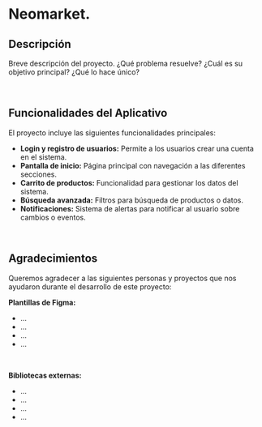# Neomarket.

## Descripción
Breve descripción del proyecto. ¿Qué problema resuelve? ¿Cuál es su objetivo principal? ¿Qué lo hace único?

<br>

## Funcionalidades del Aplicativo

El proyecto incluye las siguientes funcionalidades principales:

- **Login y registro de usuarios:** 
Permite a los usuarios crear una cuenta en el sistema.
- **Pantalla de inicio:** 
Página principal con navegación a las diferentes secciones.
- **Carrito de productos:** 
Funcionalidad para gestionar los datos del sistema.
- **Búsqueda avanzada:** 
Filtros para búsqueda de productos o datos.
- **Notificaciones:** 
Sistema de alertas para notificar al usuario sobre cambios o eventos.

<br>

## Agradecimientos

Queremos agradecer a las siguientes personas y proyectos que nos ayudaron durante el desarrollo de este proyecto:

**Plantillas de Figma:** 
  - ...
  - ...
  - ...
  - ...

<br>

**Bibliotecas externas:** 
  - ...
  - ...
  - ...
  - ...
